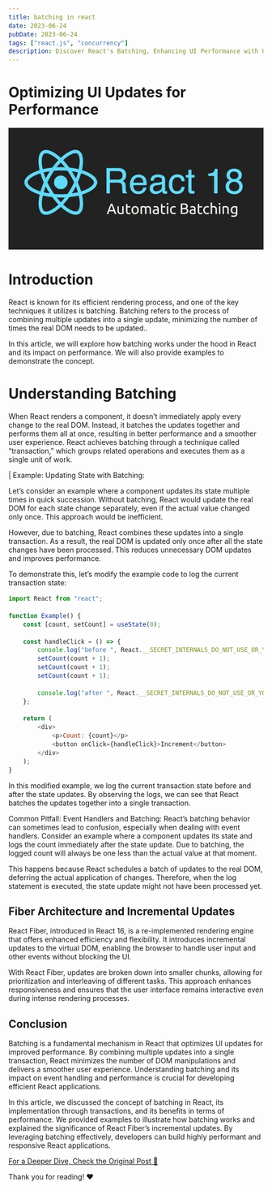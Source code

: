 ```yaml
---
title: batching in react
date: 2023-06-24
pubDate: 2023-06-24
tags: ["react.js", "concurrency"]
description: Discover React's Batching, Enhancing UI Performance with Update Batching.
---
```


# Optimizing UI Updates for Performance

![Alt text](/images/batching-in-react.png)

# Introduction

React is known for its efficient rendering process, and one of the key techniques it utilizes is batching. Batching refers to the process of combining multiple
updates into a single update, minimizing the number of times the real DOM needs to be updated..

In this article, we will explore how batching works under the hood in React and its impact on performance. We will also provide examples to demonstrate the
concept.

# Understanding Batching

When React renders a component, it doesn’t immediately apply every change to the real DOM. Instead, it batches the updates together and performs them all at
once, resulting in better performance and a smoother user experience. React achieves batching through a technique called “transaction,” which groups related
operations and executes them as a single unit of work.

| Example: Updating State with Batching:

Let’s consider an example where a component updates its state multiple times in quick succession. Without batching, React would update the real DOM for each
state change separately, even if the actual value changed only once. This approach would be inefficient.

However, due to batching, React combines these updates into a single transaction. As a result, the real DOM is updated only once after all the state changes
have been processed. This reduces unnecessary DOM updates and improves performance.

To demonstrate this, let’s modify the example code to log the current transaction state:

```js
import React from "react";

function Example() {
    const [count, setCount] = useState(0);

    const handleClick = () => {
        console.log("before ", React.__SECRET_INTERNALS_DO_NOT_USE_OR_YOU_WILL_BE_FIRED.ReactCurrentOwner.currentDispatcher);
        setCount(count + 1);
        setCount(count + 1);
        setCount(count + 1);

        console.log("after ", React.__SECRET_INTERNALS_DO_NOT_USE_OR_YOU_WILL_BE_FIRED.ReactCurrentOwner.currentDispatcher);
    };

    return (
        <div>
            <p>Count: {count}</p>
            <button onClick={handleClick}>Increment</button>
        </div>
    );
}
```

In this modified example, we log the current transaction state before and after the state updates. By observing the logs, we can see that React batches the
updates together into a single transaction.

Common Pitfall: Event Handlers and Batching: React’s batching behavior can sometimes lead to confusion, especially when dealing with event handlers. Consider an
example where a component updates its state and logs the count immediately after the state update. Due to batching, the logged count will always be one less
than the actual value at that moment.

This happens because React schedules a batch of updates to the real DOM, deferring the actual application of changes. Therefore, when the log statement is
executed, the state update might not have been processed yet.

## Fiber Architecture and Incremental Updates

React Fiber, introduced in React 16, is a re-implemented rendering engine that offers enhanced efficiency and flexibility. It introduces incremental updates to
the virtual DOM, enabling the browser to handle user input and other events without blocking the UI.

With React Fiber, updates are broken down into smaller chunks, allowing for prioritization and interleaving of different tasks. This approach enhances
responsiveness and ensures that the user interface remains interactive even during intense rendering processes.

## Conclusion

Batching is a fundamental mechanism in React that optimizes UI updates for improved performance. By combining multiple updates into a single transaction, React
minimizes the number of DOM manipulations and delivers a smoother user experience. Understanding batching and its impact on event handling and performance is
crucial for developing efficient React applications.

In this article, we discussed the concept of batching in React, its implementation through transactions, and its benefits in terms of performance. We provided
examples to illustrate how batching works and explained the significance of React Fiber’s incremental updates. By leveraging batching effectively, developers
can build highly performant and responsive React applications.

[For a Deeper Dive, Check the Original Post 🔗](https://medium.com/@akladyous/batching-in-react-cc0c323b3a1c)

Thank you for reading! ❤️
